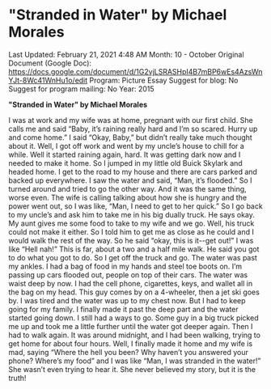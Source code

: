 # "Stranded in Water" by Michael Morales

Last Updated: February 21, 2021 4:48 AM
Month: 10 - October
Original Document (Google Doc): https://docs.google.com/document/d/1G2vjLSRASHpI4B7mBP6wEs4AzsWnYJt-8Wc41WnHu1o/edit
Program: Picture Essay
Suggest for blog: No
Suggest for program mailing: No
Year: 2015

**"Stranded in Water" by Michael Morales**

I was at work and my wife was at home, pregnant with our first child. She calls me and said “Baby, it’s raining really hard and I’m so scared. Hurry up and come home.” I said “Okay, Baby,” but didn’t really take much thought about it. Well, I got off work and went by my uncle’s house to chill for a while. Well it started raining again, hard. It was getting dark now and I needed to make it home. So I jumped in my little old Buick Skylark and headed home. I get to the road to my house and there are cars parked and backed up everywhere. I saw the water and said, “Man, it’s flooded.” So I turned around and tried to go the other way. And it was the same thing, worse even. The wife is calling talking about how she is hungry and the power went out, so I was like, “Man, I need to get to her quick.” So I go back to my uncle’s and ask him to take me in his big dually truck. He says okay. My aunt gives me some food to take to my wife and we go. Well, his truck could not make it either. So I told him to get me as close as he could and I would walk the rest of the way. So he said “okay, this is it--get out!” I was like “Hell nah!” This is far, about a two and a half mile walk. He said you got to do what you got to do. So I get off the truck and go. The water was past my ankles. I had a bag of food in my hands and steel toe boots on. I’m passing up cars flooded out, people on top of their cars. The water was waist deep by now. I had the cell phone, cigarettes, keys, and wallet all in the bag on my head. This guy comes by on a 4-wheeler, then a jet ski goes by. I was tired and the water was up to my chest now. But I had to keep going for my family. I finally made it past the deep part and the water started going down. I still had a ways to go. Some guy in a big truck picked me up and took me a little further until the water got deeper again. Then I had to walk again. It was around midnight, and I had been walking, trying to get home for about four hours. Well, I finally made it home and my wife is mad, saying “Where the hell you been? Why haven’t you answered your phone? Where’s my food” and I was like “Man, I was stranded in the water!” She wasn’t even trying to hear it. She never believed my story, but it is the truth!